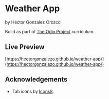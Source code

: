 # Weather App

by Héctor Gonzalez Orozco

Build as part of [The Odin Project](https://www.theodinproject.com/) curriculum.

## Live Preview

[https://hectorgonzalezo.github.io/weather-app/](https://hectorgonzalezo.github.io/weather-app/)

## Acknowledgements

- Tab icons by [Icons8](https://icons8.com).
